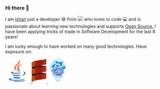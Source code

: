 ### Hi there 👋

<!--
**nullptr7/nullptr7** is a ✨ _special_ ✨ repository because its `README.md` (this file) appears on your GitHub profile.

Here are some ideas to get you started:

- 🔭 I’m currently working on ...
- 🌱 I’m currently learning ...
- 👯 I’m looking to collaborate on ...
- 🤔 I’m looking for help with ...
- 💬 Ask me about ...
- 📫 How to reach me: ...
- 😄 Pronouns: ...
- ⚡ Fun fact: ...
-->

I am [Ishan](https://www.linkedin.com/in/nullptr7) just a developer 😄 from <img src="https://github.githubassets.com/images/icons/emoji/unicode/1f1ee-1f1f3.png" height="25" weidth="25" /> who loves to code 💻 and is passionate about learning new technologies and supports [Open Source.](https://opensource.org/) I have been applying tricks of trade in Software Development for the last 8 years!

I am lucky enough to have worked on many good technologies. Have exposure on:

<p float="left">
  <a href="https://www.oracle.com/java/technologies/" target="_blank" >
    <img src="https://raw.githubusercontent.com/nullptr7/nullptr7/master/resources/java-gif.gif"  height="80" />
  </a>
  <a href="https://www.scala-lang.org/" target="_blank" >
      <img src="https://raw.githubusercontent.com/nullptr7/nullptr7/master/resources/scala-gif.gif"  height="80" />
    </a>
  <a href="https://www.docker.com/" target="_blank" >
    <img src="https://raw.githubusercontent.com/nullptr7/nullptr7/master/resources/docker-2.gif"  height="80" /> 
  </a>
 </p>


